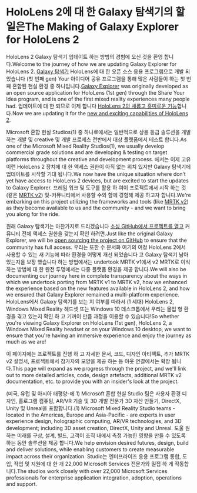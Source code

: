 # <a name="the-making-of-galaxy-explorer-for-hololens-2"></a><span data-ttu-id="10a03-101">HoloLens 2에 대 한 Galaxy 탐색기의 할 일은</span><span class="sxs-lookup"><span data-stu-id="10a03-101">The Making of Galaxy Explorer for HoloLens 2</span></span>

<span data-ttu-id="10a03-102">HoloLens 2 Galaxy 탐색기 업데이트 하는 방법의 경험에 오신 것을 환영 합니다.</span><span class="sxs-lookup"><span data-stu-id="10a03-102">Welcome to the journey of how we are updating Galaxy Explorer for HoloLens 2.</span></span> <span data-ttu-id="10a03-103">[Galaxy 탐색기](https://docs.microsoft.com/windows/mixed-reality/galaxy-explorer "Galaxy 탐색기") HoloLens에 대 한 오픈 소스 응용 프로그램으로 개발 되었습니다 (첫 번째 gen) Your 아이디어 공유 프로그램을 통해 많은 사람들이 하는 첫 번째 혼합된 현실 환경 중 하나입니다.</span><span class="sxs-lookup"><span data-stu-id="10a03-103">[Galaxy Explorer](https://docs.microsoft.com/windows/mixed-reality/galaxy-explorer "Galaxy Explorer") was originally developed as an open source application for HoloLens (1st gen) through the Share Your Idea program, and is one of the first mixed reality experiences many people had.</span></span> <span data-ttu-id="10a03-104">업데이트에 대 한 되므로 이제 합니다 [HoloLens 2의 새롭고 흥미로운 기능](https://www.microsoft.com/hololens/hardware)합니다.</span><span class="sxs-lookup"><span data-stu-id="10a03-104">Now we are updating it for the [new and exciting capabilities of HoloLens 2](https://www.microsoft.com/hololens/hardware).</span></span>

<span data-ttu-id="10a03-105">Microsoft 혼합 현실 Studios(1) 중 하나로에서는 일반적으로 상용 등급 솔루션을 개발 하는 개발 및 creative 및 개발 프로세스 전반에서 대상 플랫폼에서 테스트 합니다.</span><span class="sxs-lookup"><span data-stu-id="10a03-105">As one of the Microsoft Mixed Reality Studios(1), we usually develop commercial grade solutions and are developing & testing on target platforms throughout the creative and development process.</span></span> <span data-ttu-id="10a03-106">에서는 이제 고유 이런 HoloLens 2 장치에 대 한 액세스 권한이 아직 없는 위치 있지만 Galaxy 탐색기에 업데이트를 시작할 기대 됩니다.</span><span class="sxs-lookup"><span data-stu-id="10a03-106">We now have the unique situation where don’t yet have access to HoloLens 2 devices, but are excited to start the updates to Galaxy Explorer.</span></span> <span data-ttu-id="10a03-107">프레임 워크 및 도구를 활용 하 여이 프로젝트에서 시작 하는 것 (같은 [MRTK v2](https://microsoft.github.io/MixedRealityToolkit-Unity/Documentation/GettingStartedWithTheMRTK.html)) 및-커뮤니티에서 사용할 수와 함께 경험해 제공 하고자 합니다.</span><span class="sxs-lookup"><span data-stu-id="10a03-107">We're embarking on this project utilizing the frameworks and tools (like [MRTK v2](https://microsoft.github.io/MixedRealityToolkit-Unity/Documentation/GettingStartedWithTheMRTK.html)) as they become available to us and the community - and we want to bring you along for the ride.</span></span>

<span data-ttu-id="10a03-108">원래 Galaxy 탐색기는 마찬가지로 드리겠습니다 [소싱 GitHub에서 프로젝트를 열고](https://github.com/Microsoft/GalaxyExplorer) 커뮤니티 전체 액세스 권한을 갖는지 확인 하려면.</span><span class="sxs-lookup"><span data-stu-id="10a03-108">Just like the original Galaxy Explorer, we will be [open sourcing the project on GitHub](https://github.com/Microsoft/GalaxyExplorer) to ensure that the community has full access.</span></span> <span data-ttu-id="10a03-109">우리는 또한 수 문서화 여기의 여정 HoloLens 2에서 사용할 수 있는 새 기능에 따라 환경을 어떻게 개선 되었습니다 고 Galaxy 탐색기 남아 있는지을 보장 했습니다 하는 방법에서는 undertook MRTK v1에서 v2 MRTK로 이식 하는 방법에 대 한 완전 투명에서는 다중 플랫폼 환경을 제공 합니다.</span><span class="sxs-lookup"><span data-stu-id="10a03-109">We will also be documenting our journey here in complete transparency about the ways in which we undertook porting from MRTK v1 to MRTK v2, how we enhanced the experience based on the new features available in HoloLens 2, and how we ensured that Galaxy Explorer remained a multi-platform experience.</span></span> <span data-ttu-id="10a03-110">HoloLens에서 Galaxy 탐색기를 보는 지 여부를 따라서 (1 세대) HoloLens 2, Windows Mixed Reality 헤드셋 또는 Windows 10 데스크톱에서 우리는 몰입 형 환경을 겪고 있는지 확인 하 고 기꺼이 만큼 과정을 이용할 수 있습니다!</span><span class="sxs-lookup"><span data-stu-id="10a03-110">So whether you're viewing Galaxy Explorer on HoloLens (1st gen), HoloLens 2, a Windows Mixed Reality headset or on your Windows 10 desktop, we want to ensure that you're having an immersive experience and enjoy the journey as much as we are!</span></span>

<span data-ttu-id="10a03-111">이 페이지에는 프로젝트를 진행 하 고 자세한 문서, 코드, 디자인 아티팩트, 추가 MRTK v2 설명서, 프로젝트에서 참가자의 모양을 제공 하는 등 아웃 연결에서는 확장 됩니다.</span><span class="sxs-lookup"><span data-stu-id="10a03-111">This page will expand as we progress through the project, and we'll link out to more detailed articles, code, design artefacts, additional MRTK v2 documentation, etc. to provide you with an insider's look at the project.</span></span>



<span data-ttu-id="10a03-112">(미국, 유럽 및 아시아 태평양-에 1) Microsoft 혼합 현실 Studio 팀은 사용자 환경 디자인, 홀로그램 컴퓨팅, AR/VR 기술 및 3D 개발 전문가 3D 자산 만들기, DirectX, Unity 및 Unreal을 포함합니다.</span><span class="sxs-lookup"><span data-stu-id="10a03-112">(1) Microsoft Mixed Reality Studio teams - located in the Americas, Europe and Asia-Pacific - are experts in user experience design, holographic computing, AR/VR technologies, and 3D development; including 3D asset creation, DirectX, Unity and Unreal.</span></span> <span data-ttu-id="10a03-113">도울 원하는 미래를 구상, 설계, 빌드, 고객이 조직 내에서 측정 가능한 영향을 만들 수 있도록 하는 동안 솔루션을 제공 합니다.</span><span class="sxs-lookup"><span data-stu-id="10a03-113">We help envision desired futures, design, build and deliver solutions, while enabling customers to create measurable impact across their organization.</span></span> <span data-ttu-id="10a03-114">Studio는 엔터프라이즈 응용 프로그램 통합, 도입, 작업 및 지원에 대 한 개 22,000 Microsoft Services 전문가와 밀접 하 게 작동합니다.</span><span class="sxs-lookup"><span data-stu-id="10a03-114">The studios work closely with over 22,000 Microsoft Services professionals for enterprise application integration, adoption, operations and support.</span></span>
